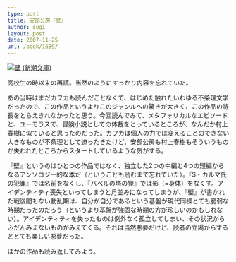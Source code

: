 ```yaml
---
type: post
title: 安部公房『壁』
author: sugi
layout: post
date: 2007-11-25
url: /book/1689/
---
```

<a href="http://www.amazon.co.jp/exec/obidos/ASIN/4101121028/chezsugi-22/ref=nosim/" onclick="_gaq.push(['_trackEvent', 'outbound-article', 'http://www.amazon.co.jp/exec/obidos/ASIN/4101121028/chezsugi-22/ref=nosim/', '']);" name="amazletlink" target="_blank"><img src="http://i0.wp.com/ec2.images-amazon.com/images/I/61CNZ3GF0CL.SL160.jpg?w=660" alt="壁 (新潮文庫)" class="alignleft" data-recalc-dims="1" /></a>

高校生の時以来の再読。当然のようにすっかり内容を忘れていた。

あの当時はまだカフカも読んだことなくて、はじめた触れたいわゆる不条理文学だったので、この作品というよりこのジャンルへの驚きが大きく、この作品の特長をとらえきれなかったと思う。今回読んでみて、メタフォリカルなエピソードと、ユーモラスで、冒険小説としての体裁をとっているところが、なんだか村上春樹に似ていると思ったのだった。カフカは個人の力では変えることのできない大きなものが不条理として迫ったきたけど、安部公房も村上春樹もそういうものが失われたところからスタートしているような気がする。

『壁』というのはひとつの作品ではなく、独立した2つの中編と4つの短編からなるアンソロジー的な本だ（ということも読むまで忘れていた）。『S・カルマ氏の犯罪』では名前をなくし、『バベルの塔の狸』では影（=身体）をなくす。アイデンティティ喪失といってしまうと月並みになってしまうが、『壁』が書かれた戦後間もない動乱期は、自分が自分であるという基盤が現代同様とても脆弱な時期だったのだろう（というより基盤が強固な時期の方が珍しいのかもしれない）。アイデンティティを失ったものは例外なく孤立してしまい、その状況からふだんみえないものがみえてくる。それは当然悪夢だけど、読者の立場からするととても楽しい悪夢だった。

ほかの作品も読み返してみよう。

